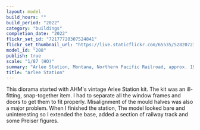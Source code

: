 ```yaml
---
layout: model
build_hours: ""
build_period: "2022"
category: "buildings"
completion_date: "2022"
flickr_set_id: "72177720307524841"
flickr_set_thumbnail_url: "https://live.staticflickr.com/65535/52820723368_f93ef5245e_m.jpg"
model_id: "208"
publish: true
scale: "1/87 (HO)"
summary: "Arlee Station, Montana, Northern Pacific Railroad, approx. 1950s"
title: "Arlee Station"
---
```


This diorama started with AHM's vintage Arlee Station kit. The kit was an ill-fitting, snap-together item. I had to separate all the window frames and doors to get them to fit properly. Misalignment of the mould halves was also a major problem. When I finished the station, The model looked bare and uninteresting so I extended the base, added a section of railway track and some Preiser figures.
